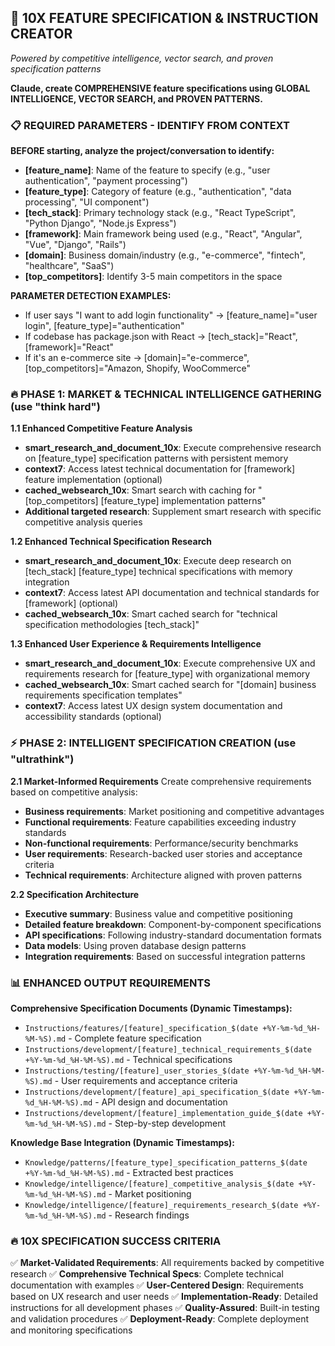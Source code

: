 ## 🚀 10X FEATURE SPECIFICATION & INSTRUCTION CREATOR
*Powered by competitive intelligence, vector search, and proven specification patterns*

**Claude, create COMPREHENSIVE feature specifications using GLOBAL INTELLIGENCE, VECTOR SEARCH, and PROVEN PATTERNS.**

### 📋 **REQUIRED PARAMETERS - IDENTIFY FROM CONTEXT**
**BEFORE starting, analyze the project/conversation to identify:**
- **[feature_name]**: Name of the feature to specify (e.g., "user authentication", "payment processing")
- **[feature_type]**: Category of feature (e.g., "authentication", "data processing", "UI component")
- **[tech_stack]**: Primary technology stack (e.g., "React TypeScript", "Python Django", "Node.js Express")
- **[framework]**: Main framework being used (e.g., "React", "Angular", "Vue", "Django", "Rails")
- **[domain]**: Business domain/industry (e.g., "e-commerce", "fintech", "healthcare", "SaaS")
- **[top_competitors]**: Identify 3-5 main competitors in the space

**PARAMETER DETECTION EXAMPLES:**
- If user says "I want to add login functionality" → [feature_name]="user login", [feature_type]="authentication"
- If codebase has package.json with React → [tech_stack]="React", [framework]="React"
- If it's an e-commerce site → [domain]="e-commerce", [top_competitors]="Amazon, Shopify, WooCommerce"

### 🔥 **PHASE 1: MARKET & TECHNICAL INTELLIGENCE GATHERING** (use "think hard")

**1.1 Enhanced Competitive Feature Analysis**
- **smart_research_and_document_10x**: Execute comprehensive research on [feature_type] specification patterns with persistent memory
- **context7**: Access latest technical documentation for [framework] feature implementation (optional)
- **cached_websearch_10x**: Smart search with caching for "[top_competitors] [feature_type] implementation patterns"
- **Additional targeted research**: Supplement smart research with specific competitive analysis queries

**1.2 Enhanced Technical Specification Research**
- **smart_research_and_document_10x**: Execute deep research on [tech_stack] [feature_type] technical specifications with memory integration
- **context7**: Access latest API documentation and technical standards for [framework] (optional)
- **cached_websearch_10x**: Smart cached search for "technical specification methodologies [tech_stack]"

**1.3 Enhanced User Experience & Requirements Intelligence**
- **smart_research_and_document_10x**: Execute comprehensive UX and requirements research for [feature_type] with organizational memory
- **cached_websearch_10x**: Smart cached search for "[domain] business requirements specification templates"
- **context7**: Access latest UX design system documentation and accessibility standards (optional)

### ⚡ **PHASE 2: INTELLIGENT SPECIFICATION CREATION** (use "ultrathink")

**2.1 Market-Informed Requirements**
Create comprehensive requirements based on competitive analysis:
- **Business requirements**: Market positioning and competitive advantages
- **Functional requirements**: Feature capabilities exceeding industry standards
- **Non-functional requirements**: Performance/security benchmarks
- **User requirements**: Research-backed user stories and acceptance criteria
- **Technical requirements**: Architecture aligned with proven patterns

**2.2 Specification Architecture**
- **Executive summary**: Business value and competitive positioning
- **Detailed feature breakdown**: Component-by-component specifications
- **API specifications**: Following industry-standard documentation formats
- **Data models**: Using proven database design patterns
- **Integration requirements**: Based on successful integration patterns

### 📊 **ENHANCED OUTPUT REQUIREMENTS**

**Comprehensive Specification Documents (Dynamic Timestamps):**
- `Instructions/features/[feature]_specification_$(date +%Y-%m-%d_%H-%M-%S).md` - Complete feature specification
- `Instructions/development/[feature]_technical_requirements_$(date +%Y-%m-%d_%H-%M-%S).md` - Technical specifications
- `Instructions/testing/[feature]_user_stories_$(date +%Y-%m-%d_%H-%M-%S).md` - User requirements and acceptance criteria
- `Instructions/development/[feature]_api_specification_$(date +%Y-%m-%d_%H-%M-%S).md` - API design and documentation
- `Instructions/development/[feature]_implementation_guide_$(date +%Y-%m-%d_%H-%M-%S).md` - Step-by-step development

**Knowledge Base Integration (Dynamic Timestamps):**
- `Knowledge/patterns/[feature_type]_specification_patterns_$(date +%Y-%m-%d_%H-%M-%S).md` - Extracted best practices
- `Knowledge/intelligence/[feature]_competitive_analysis_$(date +%Y-%m-%d_%H-%M-%S).md` - Market positioning
- `Knowledge/intelligence/[feature]_requirements_research_$(date +%Y-%m-%d_%H-%M-%S).md` - Research findings

### 🔥 **10X SPECIFICATION SUCCESS CRITERIA**

✅ **Market-Validated Requirements**: All requirements backed by competitive research
✅ **Comprehensive Technical Specs**: Complete technical documentation with examples
✅ **User-Centered Design**: Requirements based on UX research and user needs
✅ **Implementation-Ready**: Detailed instructions for all development phases
✅ **Quality-Assured**: Built-in testing and validation procedures
✅ **Deployment-Ready**: Complete deployment and monitoring specifications
